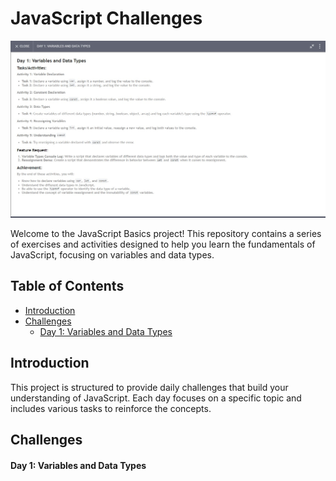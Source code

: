 # JavaScript Challenges

![Description](Day-1/Screenshot%202024-07-13%20210455.jpg)

Welcome to the JavaScript Basics project! This repository contains a series of exercises and activities designed to help you learn the fundamentals of JavaScript, focusing on variables and data types.

## Table of Contents

- [Introduction](#introduction)
- [Challenges](#challenges)
  - [Day 1: Variables and Data Types](#day-1-variables-and-data-types)

## Introduction

This project is structured to provide daily challenges that build your understanding of JavaScript. Each day focuses on a specific topic and includes various tasks to reinforce the concepts.

## Challenges

#### Day 1: Variables and Data Types
